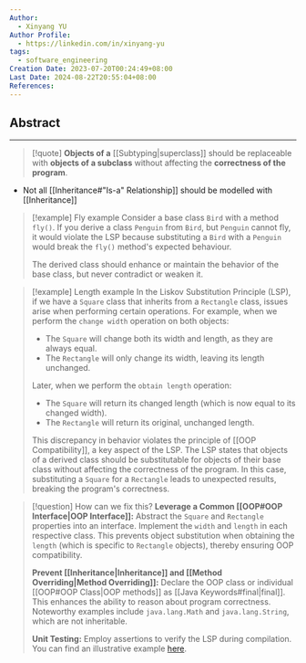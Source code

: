 ```yaml
---
Author:
  - Xinyang YU
Author Profile:
  - https://linkedin.com/in/xinyang-yu
tags:
  - software_engineering
Creation Date: 2023-07-20T00:24:49+08:00
Last Date: 2024-08-22T20:55:04+08:00
References: 
---
```


## Abstract
---
>[!quote]
> **Objects of a** [[Subtyping|superclass]] should be replaceable with **objects of a subclass** without affecting the **correctness of the program**.

- Not all [[Inheritance#"Is-a" Relationship]] should be modelled with [[Inheritance]]

>[!example] Fly example
> Consider a base class `Bird` with a method `fly()`. If you derive a class `Penguin` from `Bird`, but `Penguin` cannot fly, it would violate the LSP because substituting a `Bird` with a `Penguin` would break the `fly()` method's expected behaviour.
> 
> The derived class should enhance or maintain the behavior of the base class, but never contradict or weaken it.

>[!example] Length example
> In the Liskov Substitution Principle (LSP), if we have a `Square` class that inherits from a `Rectangle` class, issues arise when performing certain operations. For example, when we perform the `change width` operation on both objects:
> - The `Square` will change both its width and length, as they are always equal.
> - The `Rectangle` will only change its width, leaving its length unchanged.
> 
> Later, when we perform the `obtain length` operation:
> - The `Square` will return its changed length (which is now equal to its changed width).
> - The `Rectangle` will return its original, unchanged length.
>   
> This discrepancy in behavior violates the principle of [[OOP Compatibility]], a key aspect of the LSP. The LSP states that objects of a derived class should be substitutable for objects of their base class without affecting the correctness of the program. In this case, substituting a `Square` for a `Rectangle` leads to unexpected results, breaking the program's correctness.


>[!question] How can we fix this?
> **Leverage a Common [[OOP#OOP Interface|OOP Interface]]:** Abstract the `Square` and `Rectangle` properties into an interface. Implement the `width` and `length` in each respective class. This prevents object substitution when obtaining the `length` (which is specific to `Rectangle` objects), thereby ensuring OOP compatibility.
>
> **Prevent [[Inheritance|Inheritance]] and [[Method Overriding|Method Overriding]]:** Declare the OOP class or individual [[OOP#OOP Class|OOP methods]] as [[Java Keywords#final|final]]. This enhances the ability to reason about program correctness. Noteworthy examples include `java.lang.Math` and `java.lang.String`, which are not inheritable.
>
> **Unit Testing:** Employ assertions to verify the LSP during compilation. You can find an illustrative example [here](https://nus-cs2030s.github.io/2223-s2/16-lsp.html#lsp-through-the-lens-of-testing).

